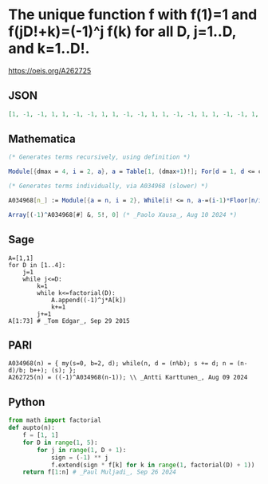 # The unique function f with f\(1\)\=1 and f\(jD\!\+k\)\=\(\-1\)^j f\(k\) for all D, j\=1\.\.D, and k\=1\.\.D\!\.
https://oeis.org/A262725
## JSON
```JSON
[1, -1, -1, 1, 1, -1, -1, 1, 1, -1, -1, 1, 1, -1, -1, 1, 1, -1, -1, 1, 1, -1, -1, 1, -1, 1, 1, -1, -1, 1, 1, -1, -1, 1, 1, -1, -1, 1, 1, -1, -1, 1, 1, -1, -1, 1, 1, -1, 1, -1, -1, 1, 1, -1, -1, 1, 1, -1, -1, 1, 1, -1, -1, 1, 1, -1, -1, 1, 1, -1, -1, 1]
```
## Mathematica
```Mathematica
(* Generates terms recursively, using definition *)
```
```Mathematica
Module[{dmax = 4, i = 2, a}, a = Table[1, (dmax+1)!]; For[d = 1, d <= dmax, d++, For[j = 1, j <= d, j++, For[k = 1, k <= d!, k++, a[[i++]] = (-1)^j*a[[k]]]]]; a] (* _Paolo Xausa_, Aug 10 2024 *)
```
```Mathematica
(* Generates terms individually, via A034968 (slower) *)
```
```Mathematica
A034968[n_] := Module[{a = n, i = 2}, While[i! <= n, a-=(i-1)*Floor[n/i++!]]; a];
```
```Mathematica
Array[(-1)^A034968[#] &, 5!, 0] (* _Paolo Xausa_, Aug 10 2024 *)
```
## Sage
```Sage
A=[1,1]
for D in [1..4]:
    j=1
    while j<=D:
        k=1
        while k<=factorial(D):
            A.append((-1)^j*A[k])
            k+=1
        j+=1
A[1:73] # _Tom Edgar_, Sep 29 2015
```
## PARI
```PARI
A034968(n) = { my(s=0, b=2, d); while(n, d = (n%b); s += d; n = (n-d)/b; b++); (s); };
A262725(n) = ((-1)^A034968(n-1)); \\ _Antti Karttunen_, Aug 09 2024
```
## Python
```Python
from math import factorial
def aupto(n):
    f = [1, 1]
    for D in range(1, 5):
        for j in range(1, D + 1):
            sign = (-1) ** j
            f.extend(sign * f[k] for k in range(1, factorial(D) + 1))
    return f[1:n] # _Paul Muljadi_, Sep 26 2024
```
